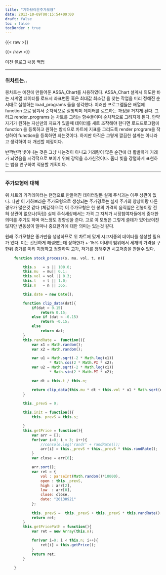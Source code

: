 ```yaml
---
title: "기하브라운주가모형"
date: 2013-10-09T00:15:54+09:00
draft: false
toc : false
tocBorder : true
---
```



{{< raw >}}
<canvas id="stock_path" width="660" height="420"></canvas>
<script>
	var ASSA_Chart2 = {

		themes : { //DONE
			'background'  : '#000000',
			'up'          : 'rgba(255,220,220,0.3)',
			'down'        : 'rgba(220,220,255,0.3)',
			'up-shadow'   : 'rgba(255,0,0,1.0)',
			'down-shadow' : 'rgba(0,0,255,1.0)',
			'grid-line'   : 'rgba(255,255,255,0.8)'
		},
		
		series : {

			grid : {
				highest: 0,
				lowest : 0,
				multiply: 1,
				base_dt: new Array(2000)
			},
			// 정규 스케일(0.0 ~ 1.0) 변환된 시계열 캔들가격 데이터
			// EX)
			// {
			// 		lx: 0.7123, // x coord
			// 		rx: 0.7123, // x coord
			// 		oy: 0.1123, // y coord (open  price) 
			// 		hy: 0.1123, // y coord (high  price) 
			// 		ly: 0.1123, // y coord (low   price) 
			// 		cy: 0.1123, // y coord (close price) 
			// }
			price: new Array(2000),

			// 거래량 레벨 
			volume: new Array(2000),

			// 그외 용도에 따라 

		},

		// 레이아웃 지정
		layouts : [],


		// 초기화하면서 캔버스엘리먼트를 반환한다
		init : function(elem, width, height){
			this._canvas = elem || document.createElement('canvas');
			this._canvas.width = width || 960;
			this._canvas.height = height || 480;

			
			// 캔들 차트 영역
			if(this.layouts.length > 0){
				// pass
			}else{
				this.layouts.push({
					x: this._canvas.width * 0.1,
					y: this._canvas.height * 0.1,
					w: this._canvas.width * 0.8,
					h: this._canvas.height * 0.8
				});
			}
			return this._canvas;
		},

		// 차트 렌더링
		render : function(dat, s, e){ // s : start index, e : end index
			
			// 데이터 로드 프로그램 실행
			for(var i=0; i < this.load_programs.length; i++){
				var program = this.load_programs[i];
				program(this.series, s, e, dat); // run program
			}

			var ctx = this._canvas.getContext('2d');
			// 차트 클리어
			//this._canvas.width = this._canvas.width;
			ctx.fillStyle = this.themes['background'];
			ctx.fillRect(0,0,this._canvas.width, this._canvas.height);

			// 렌더 프로그램 실행
			for(var i=0; i < this.render_programs.length; i++){
				var program = this.render_programs[i];
				program( this.series, s, e, this.themes, this.layouts, ctx);
			}
		},

		// 데이터를 로드하는 프로그램 등록 순차적으로 실행된다.
		load_programs: [
			// 그리드 로더
			function(serieses, s, e, dat){
				//console.log('assa_chart2 [LOAD] : grid');

				// 데이터중에서 가장 높은 가격, 낮은가격을 찾는다.
				var highest = -999999999999999;
				var lowest = 999999999999999;
				for(var i=s; i < dat.length && i < e ; i++){
					if(highest < dat[i].high){
						highest = dat[i].high;
					}
					if(lowest > dat[i].low){
						lowest = dat[i].low;
					}
				}

				// 가능한 정배율의 간격으로 최대 최소 값을 재조정
				var r_highest = highest, r_lowest = lowest, r_multiply, multiply = 1;
				while(parseInt((highest - lowest) / 5)){
					r_highest = highest;
					r_lowest  = lowest ;
					highest = parseInt(highest / 10);
					lowest  = parseInt(lowest  / 10);
					r_multiply = multiply;
					multiply *= 10;
				}

				highest  = (r_highest + 1) * r_multiply;
				lowest   = (r_lowest     ) * r_multiply;
				multiply = r_multiply;

				// 기록
				serieses.grid.highest = highest;
				serieses.grid.lowest  = lowest;
				serieses.grid.multiply= multiply;

				// 각달의 첫째날을 구해온다
				for(var i=s; i < dat.length-1 && i <= e-1; i++){
					var curr_dt = dat[i].date;
					var prev_dt = dat[i+1].date;
					if(curr_dt.substr(4,2) != prev_dt.substr(4,2)){
						serieses.grid.base_dt[i] = {
							date: curr_dt.substr(0,4)+'.'+curr_dt.substr(4,2)+'.'+curr_dt.substr(6,2),
							x: (1.0 / (e - s + 1))*(i-s)
						};
					}else{
						serieses.grid.base_dt[i] = null;
					}
				}

			},
			// 캔들가격 로더
			function(serieses, s, e, dat){
				//console.log('assa_chart2 [LOAD] : candle prices');

				var highest = serieses.grid.highest;
				var lowest  = serieses.grid.lowest ;
				var wrate = 0.6;

				for(var i=s; i < dat.length && i <= e; i++){
					// 캔들 가격 정규화
					serieses.price[i] = {
						lx : (1.0 / (e - s + 1))*((i-s) + (1.0 - wrate)*0.5),
						rx : (1.0 / (e - s + 1))*((i-s) + (1.0 + wrate)*0.5),
						oy: (dat[i].open  - lowest) / (highest - lowest),
						hy: (dat[i].high  - lowest) / (highest - lowest),
						ly: (dat[i].low   - lowest) / (highest - lowest),
						cy: (dat[i].close - lowest) / (highest - lowest)
					}; 
				}
			},
			// 거래량 로더
			function(serieses, s, e, dat ){
				//console.log('assa_chart2 [LOAD] : volumes');

				var avg_vol = 0;
				var low_vol = 999999999999;

				// 가장 작은 거래량과 평균거래량을 구한다
				for(var i=s; i < dat.length && i <= e; i++){
					if(low_vol > dat[i].vol){
						low_vol = dat[i].vol;
					}
					avg_vol += dat[i].vol / ( e -s + 1);
				}

				// 가장 작은 거래량을 1로 평균을 3으로 
				var m_vol = (avg_vol - low_vol) / 3;

				for(var i=s; i < dat.length && i <= e; i++){
					serieses.volume[i] = parseInt((dat[i].vol-low_vol) / m_vol)+1;
				}

			}
		],



		// 그리는 프로그램 들
		render_programs : [

			// 그리드 렌더
			function(serieses, s, e, themes, layouts, ctx){
				//console.log('assa_chart2 [RENDER] : grid');

				// 가로선 긋기
				var floor = parseInt(serieses.grid.lowest /serieses.grid.multiply);
				var cap   = parseInt(serieses.grid.highest/serieses.grid.multiply);
				var step  = Math.round((cap - floor) / 5);
				var hv = floor;

				while(hv < cap){

					var ax = 1.0 * layouts[0].w + layouts[0].x;
					var bx = 0.0 * layouts[0].w + layouts[0].x;
					var ay = (1.0 - ((hv - floor) / (cap - floor))) * layouts[0].h + layouts[0].y

					ctx.beginPath();
					ctx.moveTo(ax, ay);
					ctx.lineTo(bx, ay);
					ctx.lineWidth = 0.8;
					if(ctx.setLineDash)
						ctx.setLineDash([1,2]);
					ctx.strokeStyle = themes['grid-line'];
					ctx.stroke();
					if(ctx.setLineDash)
						ctx.setLineDash([1,0]);

					var txt = '' + hv * serieses.grid.multiply;

					ctx.beginPath();
					ctx.textAlign = 'left';
					ctx.textBaseline = 'middle';
					ctx.fillStyle = themes['grid-line'];
					ctx.fillText(txt, ax+12, ay);

					hv += step;
				}

				// 세로선 긋기 (날짜 date 20130609)
				for(var i=s; i < serieses.price.length-1 && i <= e-1; i++){
					if(serieses.grid.base_dt[i] != null){
						var ay = 0.0 * layouts[0].h + layouts[0].y;
						var by = 1.0 * layouts[0].h + layouts[0].y;
						var ax = (1.0 - serieses.grid.base_dt[i].x) * layouts[0].w + layouts[0].x;
						ctx.beginPath();
						ctx.moveTo(ax, ay);
						ctx.lineTo(ax, by);
						ctx.lineWidth = 0.8;
						if(ctx.setLineDash)
							ctx.setLineDash([1,2]);
						ctx.strokeStyle = themes['grid-line'];
						ctx.stroke();
						if(ctx.setLineDash)
							ctx.setLineDash([1,0]);
						ctx.textBaseline = 'top';
						ctx.textAlign = 'center';
						ctx.fillStyle = themes['grid-line'];
						ctx.fillText(serieses.grid.base_dt[i].date, ax, by+12);
					}
				}


			},
			// 캔들 렌더
			function(serieses, s, e, themes, layouts, ctx){
				//console.log('assa_chart2 [RENDER] : candle chart ');

				// x coord transform
				// 		(1.0 - x) => mirror 
				// 		* layout.w => scale 
				// 		+ layout.x => translation

				var arr = serieses.price;
				var vol = serieses.volume;

				for(var i=s; i < arr.length && i <= e; i++){
					// 하나의 캔들 그리기
					var candle = arr[i];
					var level  = (vol[i]) * (Math.random() + 0.3)+2;
					
					// 색깔지정
					var color = (candle.oy <= candle.cy) ? 
						themes['up'] : themes['down'];
					var scolor= (candle.oy <= candle.cy) ? 
						themes['up-shadow'] : themes['down-shadow'];

					// 좌표 변환
					var lx = (1.0 - candle.lx) * layouts[0].w + layouts[0].x;
					var rx = (1.0 - candle.rx) * layouts[0].w + layouts[0].x;
					var oy = (1.0 - candle.oy) * layouts[0].h + layouts[0].y;
					var hy = (1.0 - candle.hy) * layouts[0].h + layouts[0].y;
					var ly = (1.0 - candle.ly) * layouts[0].h + layouts[0].y;
					var cy = (1.0 - candle.cy) * layouts[0].h + layouts[0].y;

					// 고가-저가의 선을 그린다
					var mx = (lx + rx) * 0.5;
					ctx.beginPath();
					ctx.moveTo(mx, ly);
					ctx.lineTo(mx, (oy > cy) ? oy : cy);
					ctx.strokeStyle = color;
					ctx.shadowBlur = 0;
					// 밝기 레벨에 따라서 강조
					for(var j=0; j < level; j++){
						ctx.stroke();
					}
					ctx.beginPath();
					ctx.moveTo(mx, hy);
					ctx.lineTo(mx, (cy > oy) ? oy : cy);
					ctx.strokeStyle = color;
					// 밝기 레벨에 따라서 강조
					for(var j=0; j < level; j++){
						ctx.stroke();
					}
					// 몸통을 그린다
					ctx.beginPath();
					ctx.rect( (lx>rx)?rx:lx
						, (oy>cy)?cy:oy
						, Math.abs(lx - rx)
						, Math.abs(oy - cy)
					);
					ctx.shadowColor = scolor;
					ctx.shadowBlur = parseInt(Math.abs(lx - rx) *3);
					ctx.fillStyle = color;
					// 밝기 레벨에 따라서 강조
					for(var j=0; j < level; j++){
						ctx.fill();
					}
					ctx.strokeStyle = color;
					ctx.stroke();
					ctx.closePath();

				}
			}
		]


	};

// custom 
// moving average 5
ASSA_Chart2.load_programs.push(function(serieses, s, e, dat){
	serieses['ma5'] = new Array();

	for(var i=s; i < dat.length-5 && i <= e-5; i++){
		serieses.ma5[i] = {
			x: (1.0 / (e - s + 1)) * (i-s),
			y: ( serieses.price[i+0].cy
				+serieses.price[i+1].cy
				+serieses.price[i+2].cy
				+serieses.price[i+3].cy
				+serieses.price[i+4].cy ) /5
		};
	}
});
ASSA_Chart2.render_programs.push(function(serieses, s, e, themes, layouts, ctx){

	for(var i=s; i < serieses.price.length-6 && i <= e-6; i++){
		var ax = (1.0 - serieses.ma5[i].x) * layouts[0].w + layouts[0].x;
		var ay = (1.0 - serieses.ma5[i].y) * layouts[0].h + layouts[0].y;
		var bx = (1.0 - serieses.ma5[i+1].x) * layouts[0].w + layouts[0].x;
		var by = (1.0 - serieses.ma5[i+1].y) * layouts[0].h + layouts[0].y;

		ctx.beginPath();
		ctx.moveTo(ax, ay);
		ctx.lineTo(bx, by);
		ctx.strokeStyle = 'rgba(255,255,0,0.6)';
		ctx.lineWidth = 2;
		ctx.stroke();

	}
});

// 

function stock_process(s, mu, vol, t, n){

	this.s   = s || 100.0;
	this.mu  = mu|| 0.1;
	this.vol = vol || 0.3;
	this.t   = t || 1.0;
	this.n   = n || 365;

	this.date = new Date();

	function clip_data(dat){
		if(dat > 0.15)
			return 0.15;
		else if (dat < -0.15)
			return -0.15;
		else
			return dat;
	}
	this.randRate =  function(){
 	
		// box-muller method
	    /*
	     var x1, x2, w;
	     do{
	     	x1 = 2 * Math.random() - 1;
	     	x2 = 2 * Math.random() - 1;
	     	w  = x1 * x1 + x2 * x2;
	     }while( w >= 1 || w == 0);
	     w = Math.sqrt((-2.0 * Math.log(w)) / w);

	     var u1 = 1.0 * x1 * w;
		*/

	    var x1 = Math.random();
	    var x2 = Math.random();

	    var u1 = Math.sqrt(-2 * Math.log(x1)) 
	            * Math.cos(2 * Math.PI * x2);
	    var u2 = Math.sqrt(-2 * Math.log(x1)) 
	            * Math.sin(2 * Math.PI * x2);

		var dt = this.t / this.n;

		return clip_data(this.mu * dt + this.vol * u1 * Math.sqrt(dt));
	}
	
	this._prevS = 0;

	this.init = function(){
		this._prevS = this.s;

	}
	this.getPrice = function(){
		var arr = [];
		for(var i=0; i < 3; i++){
			//console.log('randr' + randRate());
			arr[i] = this._prevS + this._prevS * this.randRate();
		}
		var close = arr[0];

		arr.sort();
		var ret = {
			vol : parseInt(Math.random()*10000),
			open : this._prevS,
			high : arr[2],
			low  : arr[0],
			close: close,
			date: "20130921"
		};
	    
	    this._prevS =  this._prevS + this._prevS * this.randRate();
		return ret;
	}
	this.getPricePath = function(){
		var ret = new Array(this.n);

		for(var i=0; i < this.n; i++){
			ret[i] = this.getPrice();
		}
		return ret;
	}

}

var stock_path = document.getElementById('stock_path');

ASSA_Chart2.init(stock_path, 660, 420);
var sp = new stock_process(5000);
sp.init();
var ppath = sp.getPricePath().reverse();

setInterval(function(){
	ASSA_Chart2.render(ppath, 300, 364);	
}, 1000/6);



</script>
{{< /raw >}}


이전 블로그 내용 백업

***
### 위차트는..
봉차트는 예전에 만들어둔 ASSA_Chart를 사용하였다. ASSA_Chart 설계시 의도한 바는 시계열 데이터를 로드시 좌표변환 혹은 최대값 최소값 을 찾는 작업을 미리 정해진 순서대로 실행하는 load_programs 들을 생각했다. 이러한 프로그램들은 배열에 function 으로 담겨서 순차적으로 실행되며 데이터를 로드하는 과정을 거치게 된다. 그리고 render_programs 는 차트를 그리는 함수들이며 순차적으로 그려지게 된다.
만약 자기가 원하는 자신만의 지표가 있을때 데이터를 새로 조작해야 한다면 로드프로그램에 function 을 등록하고 원하는 방식으로 차트에 지표를 그리도록 render program을 작성하여 function을 등록하면 되는것이다. 하지만 아직은 그렇게 깔끔한 설계는 아니라고 생각하여 더 개선할 예정이다.

반짝반짝 빛이나는 것은 그냥 나는것이 아니고 거래량이 많은 순간에 더 활발하게 거래가 되었음을 시각적으로 보이기 위해 강약을 추가한것이다. 좀더 빛을 강렬하게 표현하는 법을 연구하여 적용할 계획이다.

***
### 주가모형에 대해

위 차트의 가격데이터는 랜덤으로 만들어진 데이터일뿐 실제 주식과는 아무 상관이 없다. 다만 이 기하브라운 주가모형으로 생성되는 주가경로는 실제 주가의 양상이랑 다른경우가 많은것 같다 (체감적으로) 이 주가모형은 한 봉의 가격의 움직임은 전봉이랑 전혀 상관이 없으나(독립) 실제 주식세상에서는 가격 그 자체가 시장참여자들에게 중대한 의미를 주기도 하며 어느정도 경향성을 준다. 고로 이 모형은 그렇게 쓸데가 있어보이진 않지만 변동성이 얼마나 중요한가에 대한 의미는 있는것 같다.

원래 주가모형은 종가만을 생성하므로 위 차트에 맞게 시고저종의 데이터를 생성할 필요가 있다. 이는 간단하게 해결했는데 상하한가 +-15% 이내의 범위에서 세개의 가격을 구한뒤 종가를 미리 지정하고 정렬하여 고가, 저가를 정해주면 시고저종을 만들수 있다.


```javascript
	function stock_process(s, mu, vol, t, n){

		this.s   = s || 100.0;
		this.mu  = mu|| 0.1;
		this.vol = vol || 0.3;
		this.t   = t || 1.0;
		this.n   = n || 365;

		this.date = new Date();

		function clip_data(dat){
			if(dat > 0.15)
				return 0.15;
			else if (dat < -0.15)
				return -0.15;
			else
				return dat;
		}
		this.randRate =  function(){
		    var x1 = Math.random();
		    var x2 = Math.random();

		    var u1 = Math.sqrt(-2 * Math.log(x1)) 
		            * Math.cos(2 * Math.PI * x2);
		    var u2 = Math.sqrt(-2 * Math.log(x1)) 
		            * Math.sin(2 * Math.PI * x2);

			var dt = this.t / this.n;

			return clip_data(this.mu * dt + this.vol * u1 * Math.sqrt(dt));
		}
		
		this._prevS = 0;

		this.init = function(){
			this._prevS = this.s;

		}
		this.getPrice = function(){
			var arr = [];
			for(var i=0; i < 3; i++){
				//console.log('randr' + randRate());
				arr[i] = this._prevS + this._prevS * this.randRate();
			}
			var close = arr[0];

			arr.sort();
			var ret = {
				vol : parseInt(Math.random()*10000),
				open : this._prevS,
				high : arr[2],
				low  : arr[0],
				close: close,
				date: "20130921"
			};
		    
		    this._prevS =  this._prevS + this._prevS * this.randRate();
			return ret;
		}
		this.getPricePath = function(){
			var ret = new Array(this.n);

			for(var i=0; i < this.n; i++){
				ret[i] = this.getPrice();
			}
			return ret;
		}

	}

```